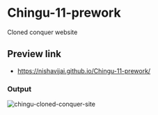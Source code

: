 # Chingu-11-prework
Cloned conquer website

## Preview link
- https://nishavijai.github.io/Chingu-11-prework/

### Output
![chingu-cloned-conquer-site](https://user-images.githubusercontent.com/26595961/232040723-308d0c9b-9caf-425a-a538-7e78329f61f7.png)
